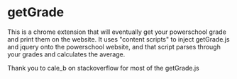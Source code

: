 # getGrade
This is a chrome extension that will eventually get your powerschool grade and print them on the website. It uses "content scripts" to inject getGrade.js and jquery onto the powerschool website, and that script parses through your grades and calculates the average.

Thank you to cale_b on stackoverflow for most of the getGrade.js
